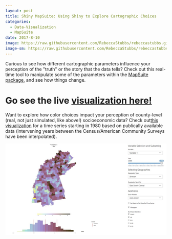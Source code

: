 ```yaml
---
layout: post
title: Shiny MapSuite: Using Shiny to Explore Cartographic Choices
categories:
  - Data-Visualization
  - MapSuite
date: 2017-8-10
image: https://raw.githubusercontent.com/RebeccaStubbs/rebeccastubbs.github.io/master/_posts/header_photos/tiny_camp.JPG
image-sm: https://raw.githubusercontent.com/RebeccaStubbs/rebeccastubbs.github.io/master/_posts/header_photos/tiny_camp.JPG
---
```


Curious to see how different cartographic parameters influence your perception of the "truth" or the story that the data tells? Check out this real-time tool to manipulate some of the parameters within the [MapSuite package](https://github.com/RebeccaStubbs/MapSuite), and see how things change.

# Go see the live [visualization here!](https://rebeccastubbs.shinyapps.io/woodson_shiny_example/)

Want to explore how color choices impact your perception of county-level (real, not just simulated, like above!) socioeconomic data? Check out[this visualization](https://rebeccastubbs.shinyapps.io/color_choices_in_action/) for a time series starting in 1980 based on publically available data (intervening years between the Census/American Community Surveys have been interpolated). 

![](https://raw.githubusercontent.com/RebeccaStubbs/rebeccastubbs.github.io/master/_posts/shiny_screencap.JPG)

